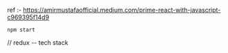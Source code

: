 ref :- https://amirmustafaofficial.medium.com/prime-react-with-javascript-c969395f14d9

```
npm start
```


// redux -- tech stack